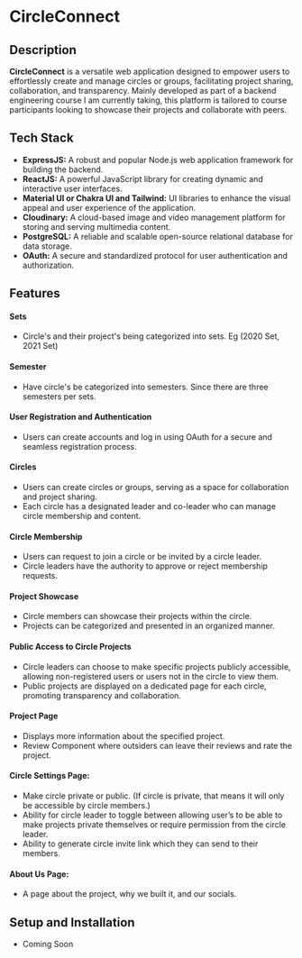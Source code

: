 # CircleConnect

## Description
**CircleConnect** is a versatile web application designed to empower users to effortlessly create and manage circles or groups, facilitating project sharing, collaboration, and transparency. Mainly developed as part of a backend engineering course I am currently taking, this platform is tailored to course participants looking to showcase their projects and collaborate with peers.

## Tech Stack
- **ExpressJS:** A robust and popular Node.js web application framework for building the backend.
- **ReactJS:** A powerful JavaScript library for creating dynamic and interactive user interfaces.
- **Material UI or Chakra UI and Tailwind:** UI libraries to enhance the visual appeal and user experience of the application.
- **Cloudinary:** A cloud-based image and video management platform for storing and serving multimedia content.
- **PostgreSQL:** A reliable and scalable open-source relational database for data storage.
- **OAuth:** A secure and standardized protocol for user authentication and authorization.

## Features

#### Sets
- Circle's and their project's being categorized into sets. Eg (2020 Set, 2021 Set)

#### Semester
- Have circle's be categorized into semesters. Since there are three semesters per sets.

#### User Registration and Authentication
- Users can create accounts and log in using OAuth for a secure and seamless registration process.

#### Circles
- Users can create circles or groups, serving as a space for collaboration and project sharing.
- Each circle has a designated leader and co-leader who can manage circle membership and content.

#### Circle Membership
- Users can request to join a circle or be invited by a circle leader.
- Circle leaders have the authority to approve or reject membership requests.

#### Project Showcase
- Circle members can showcase their projects within the circle.
- Projects can be categorized and presented in an organized manner.

#### Public Access to Circle Projects 
- Circle leaders can choose to make specific projects publicly accessible, allowing non-registered users or users not in the circle to view them.
- Public projects are displayed on a dedicated page for each circle, promoting transparency and collaboration.

#### Project Page
- Displays more information about the specified project.
- Review Component where outsiders can leave their reviews and rate 
the project.

#### Circle Settings Page:
- Make circle private or public. (If circle is private, that means it will only be accessible by circle members.)
- Ability for circle leader to toggle between allowing user’s to be able to make projects private themselves or require permission from the circle leader.
- Ability to generate circle invite link which they can send to their 
members.

#### About Us Page:
- A page about the project, why we built it, and our socials.

## Setup and Installation
- Coming Soon

